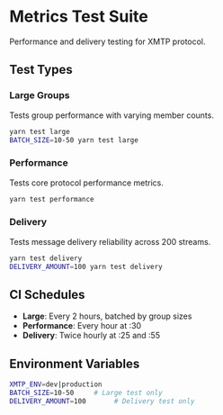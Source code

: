 # Metrics Test Suite

Performance and delivery testing for XMTP protocol.

## Test Types

### Large Groups

Tests group performance with varying member counts.

```bash
yarn test large
BATCH_SIZE=10-50 yarn test large
```

### Performance

Tests core protocol performance metrics.

```bash
yarn test performance
```

### Delivery

Tests message delivery reliability across 200 streams.

```bash
yarn test delivery
DELIVERY_AMOUNT=100 yarn test delivery
```

## CI Schedules

- **Large**: Every 2 hours, batched by group sizes
- **Performance**: Every hour at :30
- **Delivery**: Twice hourly at :25 and :55

## Environment Variables

```bash
XMTP_ENV=dev|production
BATCH_SIZE=10-50     # Large test only
DELIVERY_AMOUNT=100       # Delivery test only
```
